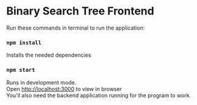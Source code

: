 # Binary Search Tree Frontend

Run these commands in terminal to run the application:
### `npm install`
Installs the needed dependencies

### `npm start`

Runs in development mode.\
Open [http://localhost:3000](http://localhost:3000) to view in browser\
You'll also need the backend application running for the program to work.
